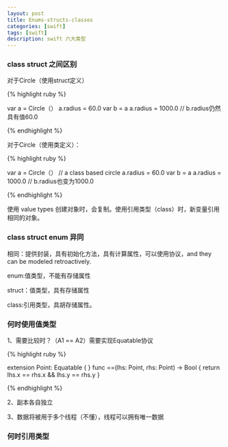 ```yaml
---
layout: post
title: Enums-structs-classes
categories: [swift]
tags: [swift]
description: swift 六大类型
---
```


<h3>class struct 之间区别</h3>

对于Circle（使用struct定义）

{% highlight ruby %}

var a = Circle（）
a.radius = 60.0 
var b = a
a.radius = 1000.0   // b.radius仍然具有值60.0

{% endhighlight %}

对于Circle（使用类定义）：

{% highlight ruby %}

var a = Circle（）   // a class based circle 
a.radius = 60.0 
var b = a
a.radius = 1000.0   // b.radius也变为1000.0

{% endhighlight %}

使用 value types 创建对象时，会复制。使用引用类型（class）时，新变量引用相同的对象。

<h3>class struct enum 异同</h3>

相同：提供封装，具有初始化方法，具有计算属性，可以使用协议，and they can be modeled retroactively.

enum:值类型，不能有存储属性

struct：值类型，具有存储属性

class:引用类型，具胡存储属性。

<h3>何时使用值类型</h3>

1、需要比较时？（A1 == A2）需要实现Equatable协议


{% highlight ruby %}

extension Point: Equatable { }
func ==(lhs: Point, rhs: Point) -> Bool {
  return lhs.x == rhs.x && lhs.y == rhs.y
}

{% endhighlight %}

2、副本各自独立

3、数据将被用于多个线程（不懂），线程可以拥有唯一数据

<h3>何时引用类型</h3>



